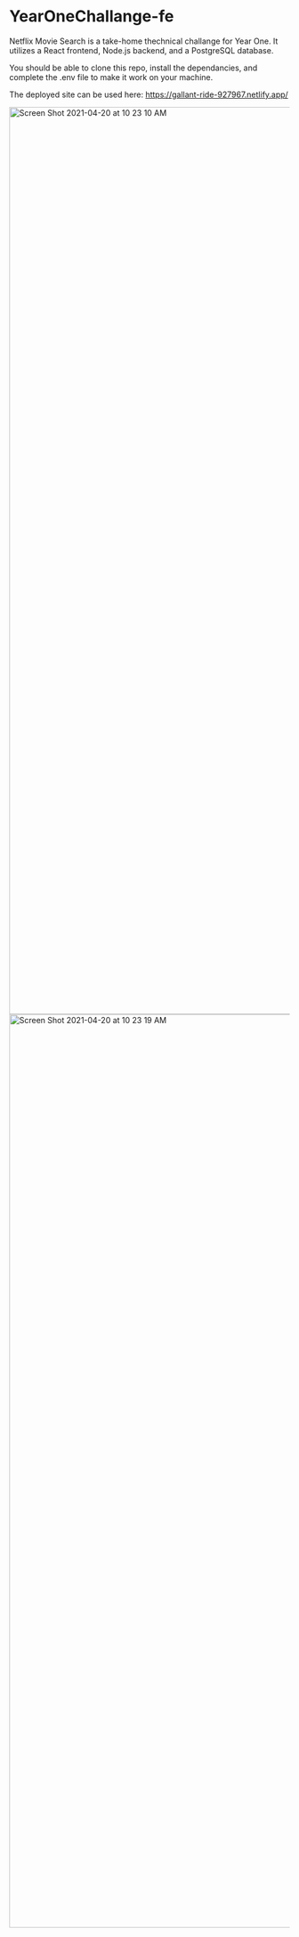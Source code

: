 # YearOneChallange-fe

Netflix Movie Search is a take-home thechnical challange for Year One.  It utilizes a React frontend, Node.js backend, and a PostgreSQL database.  

You should be able to clone this repo, install the dependancies, and complete the .env file to make it work on your machine.

The deployed site can be used here:  https://gallant-ride-927967.netlify.app/

<img width="1630" alt="Screen Shot 2021-04-20 at 10 23 10 AM" src="https://user-images.githubusercontent.com/66223664/115442255-a6dc8b00-a1c6-11eb-903c-b8f15a4fbcb4.png">
<img width="1641" alt="Screen Shot 2021-04-20 at 10 23 19 AM" src="https://user-images.githubusercontent.com/66223664/115442258-a8a64e80-a1c6-11eb-95fb-4fd2a57fc847.png">
